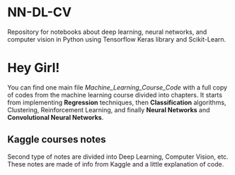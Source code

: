 # NN-DL-CV
Repository for notebooks about deep learning, neural networks, and computer vision in Python using Tensorflow Keras library and Scikit-Learn.

# Hey Girl!
You can find one main file *Machine_Learning_Course_Code* with a full copy of codes from the machine learning course divided into chapters. It starts from implementing **Regression** techniques, then **Classification** algorithms, Clustering, Reinforcement Learning, and finally **Neural Networks** and **Convolutional Neural Networks**. 

## Kaggle courses notes
Second type of notes are divided into Deep Learning, Computer Vision, etc. These notes are made of info from Kaggle and a little explanation of code.  
